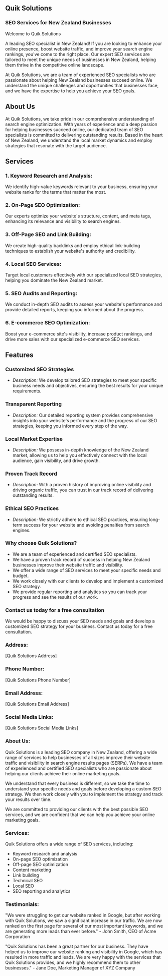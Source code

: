 ## Quik Solutions

### SEO Services for New Zealand Businesses

Welcome to Quik Solutions

A leading SEO specialist in New Zealand! If you are looking to enhance your online presence, boost website traffic, and improve your search engine rankings, you've come to the right place. Our expert SEO services are tailored to meet the unique needs of businesses in New Zealand, helping them thrive in the competitive online landscape.

At Quik Solutions, we are a team of experienced SEO specialists who are passionate about helping New Zealand businesses succeed online. We understand the unique challenges and opportunities that businesses face, and we have the expertise to help you achieve your SEO goals.

## About Us

At Quik Solutions, we take pride in our comprehensive understanding of search engine optimization. With years of experience and a deep passion for helping businesses succeed online, our dedicated team of SEO specialists is committed to delivering outstanding results. Based in the heart of New Zealand, we understand the local market dynamics and employ strategies that resonate with the target audience.

## Services

### 1. **Keyword Research and Analysis:**

We identify high-value keywords relevant to your business, ensuring your website ranks for the terms that matter the most.

### 2. **On-Page SEO Optimization:**

Our experts optimize your website's structure, content, and meta tags, enhancing its relevance and visibility to search engines.

### 3. **Off-Page SEO and Link Building:**

We create high-quality backlinks and employ ethical link-building techniques to establish your website's authority and credibility.

### 4. **Local SEO Services:**

Target local customers effectively with our specialized local SEO strategies, helping you dominate the New Zealand market.

### 5. **SEO Audits and Reporting:**

We conduct in-depth SEO audits to assess your website's performance and provide detailed reports, keeping you informed about the progress.

### 6. **E-commerce SEO Optimization:**

Boost your e-commerce site's visibility, increase product rankings, and drive more sales with our specialized e-commerce SEO services.

## Features

### Customized SEO Strategies

- _Description:_ We develop tailored SEO strategies to meet your specific business needs and objectives, ensuring the best results for your unique requirements.

### Transparent Reporting

- _Description:_ Our detailed reporting system provides comprehensive insights into your website's performance and the progress of our SEO strategies, keeping you informed every step of the way.

### Local Market Expertise

- _Description:_ We possess in-depth knowledge of the New Zealand market, allowing us to help you effectively connect with the local audience, gain visibility, and drive growth.

### Proven Track Record

- _Description:_ With a proven history of improving online visibility and driving organic traffic, you can trust in our track record of delivering outstanding results.

### Ethical SEO Practices

- _Description:_ We strictly adhere to ethical SEO practices, ensuring long-term success for your website and avoiding penalties from search engines.

### Why choose Quik Solutions?

- We are a team of experienced and certified SEO specialists.
- We have a proven track record of success in helping New Zealand businesses improve their website traffic and visibility.
- We offer a wide range of SEO services to meet your specific needs and budget.
- We work closely with our clients to develop and implement a customized SEO strategy.
- We provide regular reporting and analytics so you can track your progress and see the results of our work.

### Contact us today for a free consultation

We would be happy to discuss your SEO needs and goals and develop a customized SEO strategy for your business. Contact us today for a free consultation.

### Address:

[Quik Solutions Address]

### Phone Number:

[Quik Solutions Phone Number]

### Email Address:

[Quik Solutions Email Address]

### Social Media Links:

[Quik Solutions Social Media Links]

### About Us:

Quik Solutions is a leading SEO company in New Zealand, offering a wide range of services to help businesses of all sizes improve their website traffic and visibility in search engine results pages (SERPs). We have a team of experienced and certified SEO specialists who are passionate about helping our clients achieve their online marketing goals.

We understand that every business is different, so we take the time to understand your specific needs and goals before developing a custom SEO strategy. We then work closely with you to implement the strategy and track your results over time.

We are committed to providing our clients with the best possible SEO services, and we are confident that we can help you achieve your online marketing goals.

### Services:

Quik Solutions offers a wide range of SEO services, including:

- Keyword research and analysis
- On-page SEO optimization
- Off-page SEO optimization
- Content marketing
- Link building
- Technical SEO
- Local SEO
- SEO reporting and analytics

### Testimonials:

"We were struggling to get our website ranked in Google, but after working with Quik Solutions, we saw a significant increase in our traffic. We are now ranked on the first page for several of our most important keywords, and we are generating more leads than ever before." - John Smith, CEO of Acme Corporation

"Quik Solutions has been a great partner for our business. They have helped us to improve our website ranking and visibility in Google, which has resulted in more traffic and leads. We are very happy with the services that Quik Solutions provides, and we highly recommend them to other businesses." - Jane Doe, Marketing Manager of XYZ Company
